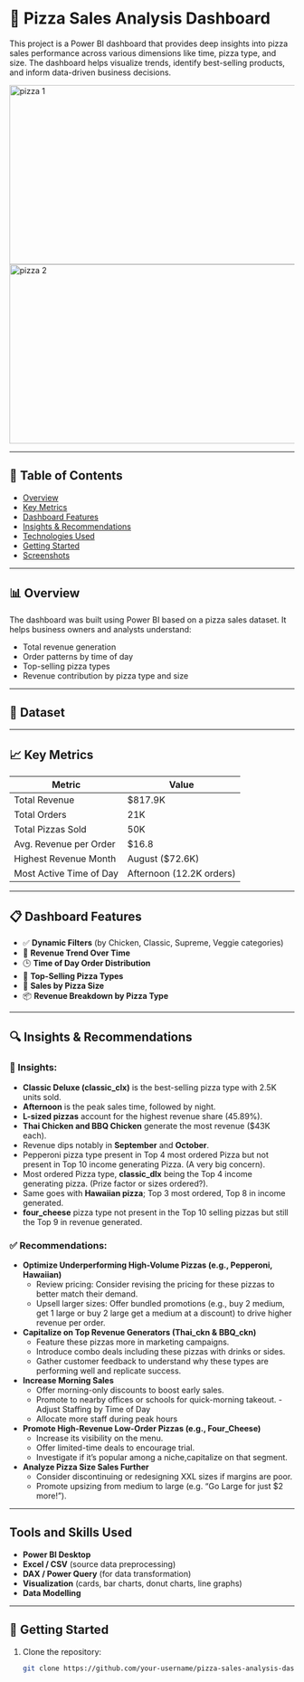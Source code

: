 # 🍕 Pizza Sales Analysis Dashboard

This project is a Power BI dashboard that provides deep insights into pizza sales performance across various dimensions like time, pizza type, and size. The dashboard helps visualize trends, identify best-selling products, and inform data-driven business decisions.

<img width="611" height="317" alt="pizza 1" src="https://github.com/user-attachments/assets/05d26e25-bd7a-4442-8091-20ae4ed5a6d9" />

<img width="611" height="317" alt="pizza 2" src="https://github.com/user-attachments/assets/f9c0d4a1-4ebe-4ad9-8eb1-d78db2fa60df" />


---

## 📌 Table of Contents
- [Overview](#overview)
- [Key Metrics](#key-metrics)
- [Dashboard Features](#dashboard-features)
- [Insights & Recommendations](#insights--recommendations)
- [Technologies Used](#technologies-used)
- [Getting Started](#getting-started)
- [Screenshots](#screenshots)
---

## 📊 Overview

The dashboard was built using Power BI based on a pizza sales dataset. It helps business owners and analysts understand:
- Total revenue generation
- Order patterns by time of day
- Top-selling pizza types
- Revenue contribution by pizza type and size

---

## 📁 Dataset
  

---

## 📈 Key Metrics

| Metric                     | Value    |
|---------------------------|----------|
| Total Revenue             | $817.9K  |
| Total Orders              | 21K      |
| Total Pizzas Sold         | 50K      |
| Avg. Revenue per Order    | $16.8    |
| Highest Revenue Month     | August ($72.6K) |
| Most Active Time of Day   | Afternoon (12.2K orders) |

---

## 📋 Dashboard Features

- ✅ **Dynamic Filters** (by Chicken, Classic, Supreme, Veggie categories)
- 📅 **Revenue Trend Over Time**
- 🕒 **Time of Day Order Distribution**
- 🧀 **Top-Selling Pizza Types**
- 🍕 **Sales by Pizza Size**
- 📦 **Revenue Breakdown by Pizza Type**

---

## 🔍 Insights & Recommendations

### 🔎 Insights:
- **Classic Deluxe (classic_clx)** is the best-selling pizza type with 2.5K units sold.
- **Afternoon** is the peak sales time, followed by night.
- **L-sized pizzas** account for the highest revenue share (45.89%).
- **Thai Chicken and BBQ Chicken** generate the most revenue ($43K each).
- Revenue dips notably in **September** and **October**.
- Pepperoni pizza type present in Top 4 most ordered Pizza but not present in Top 10 income generating Pizza. (A very big concern).
- Most ordered Pizza type, **classic_dlx** being the Top 4 income generating pizza. (Prize factor or sizes ordered?).
- Same goes with **Hawaiian pizza**; Top 3 most ordered, Top 8 in income generated.
- **four_cheese** pizza type not present in the Top 10 selling pizzas but still the  Top 9 in revenue generated.



### ✅ Recommendations:
- **Optimize Underperforming High-Volume Pizzas (e.g., Pepperoni, Hawaiian)**
  - Review pricing: Consider revising the pricing for these pizzas to better match their demand.
  - Upsell larger sizes: Offer bundled promotions (e.g., buy 2 medium, get 1 large or buy 2 large get a medium at a discount) to drive higher revenue per order.
- **Capitalize on Top Revenue Generators (Thai_ckn & BBQ_ckn)**
  - Feature these pizzas more in marketing campaigns.
  - Introduce combo deals including these pizzas with drinks or sides.
  - Gather customer feedback to understand why these types are performing well and replicate success.
- **Increase Morning Sales**
  - Offer morning-only discounts to boost early sales.
  - Promote to nearby offices or schools for quick-morning takeout.
 -Adjust Staffing by Time of Day
  - Allocate more staff during peak hours
- **Promote High-Revenue Low-Order Pizzas (e.g., Four_Cheese)**
  - Increase its visibility on the menu.
  - Offer limited-time deals to encourage trial.
  - Investigate if it’s popular among a niche,capitalize on that segment.
- **Analyze Pizza Size Sales Further**
  - Consider discontinuing or redesigning XXL sizes if margins are poor.
  - Promote upsizing from medium to large (e.g. “Go Large for just $2 more!”).

---

##  Tools and Skills Used

- **Power BI Desktop**
- **Excel / CSV** (source data preprocessing)
- **DAX / Power Query** (for data transformation)
- **Visualization** (cards, bar charts, donut charts, line graphs)
- **Data Modelling**

---

## 🚀 Getting Started

1. Clone the repository:
   ```bash
   git clone https://github.com/your-username/pizza-sales-analysis-dashboard.git

